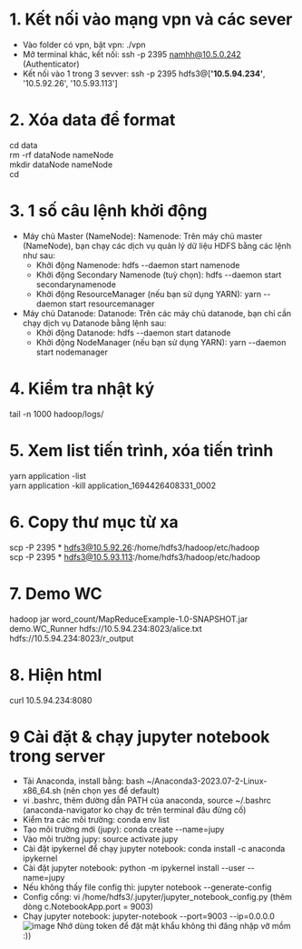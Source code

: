 # 1. Kết nối vào mạng vpn và các sever
- Vào folder có vpn, bật vpn: ./vpn
- Mở terminal khác, kết nối: ssh -p 2395 namhh@10.5.0.242 (Authenticator)
- Kết nối vào 1 trong 3 sevver: ssh -p 2395 hdfs3@[**'10.5.94.234'**, '10.5.92.26', '10.5.93.113']
# 2. Xóa data để format
cd data  
rm -rf dataNode nameNode  
mkdir dataNode nameNode  
cd  
# 3. 1 số câu lệnh khởi động
- Máy chủ Master (NameNode):
Namenode: Trên máy chủ master (NameNode), bạn chạy các dịch vụ quản lý dữ liệu HDFS bằng các lệnh như sau:
  - Khởi động Namenode: hdfs --daemon start namenode
  - Khởi động Secondary Namenode (tuỳ chọn): hdfs --daemon start secondarynamenode
  - Khởi động ResourceManager (nếu bạn sử dụng YARN): yarn --daemon start resourcemanager
- Máy chủ Datanode:
Datanode: Trên các máy chủ datanode, bạn chỉ cần chạy dịch vụ Datanode bằng lệnh sau:
  - Khởi động Datanode: hdfs --daemon start datanode
  - Khởi động NodeManager (nếu bạn sử dụng YARN): yarn --daemon start nodemanager
# 4. Kiểm tra nhật ký
tail -n 1000 hadoop/logs/
# 5. Xem list tiến trình, xóa tiến trình
yarn application -list  
yarn application -kill application_1694426408331_0002
# 6. Copy thư mục từ xa
scp -P 2395 * hdfs3@10.5.92.26:/home/hdfs3/hadoop/etc/hadoop  
scp -P 2395 * hdfs3@10.5.93.113:/home/hdfs3/hadoop/etc/hadoop
# 7. Demo WC
hadoop jar word_count/MapReduceExample-1.0-SNAPSHOT.jar demo.WC_Runner hdfs://10.5.94.234:8023/alice.txt hdfs://10.5.94.234:8023/r_output
# 8. Hiện html
curl 10.5.94.234:8080
# 9 Cài đặt & chạy jupyter notebook trong server
- Tải Anaconda, install bằng: bash ~/Anaconda3-2023.07-2-Linux-x86_64.sh (nên chọn yes để default)
- vi .bashrc, thêm đường dẫn PATH của anaconda, source ~/.bashrc (anaconda-navigator ko chạy đc trên terminal đâu đừng cố)
- Kiểm tra các môi trường: conda env list
- Tạo môi trường mới (jupy): conda create --name=jupy
- Vào môi trường jupy: source  activate jupy
- Cài đặt ipykernel để  chạy jupyter notebook: conda install -c anaconda ipykernel
- Cài đặt jupyter notebook: python -m ipykernel install --user --name=jupy
- Nếu không thấy file config thì: jupyter notebook --generate-config
- Config cổng: vi /home/hdfs3/.jupyter/jupyter_notebook_config.py (thêm dòng c.NotebookApp.port = 9003)
- Chạy jupyter notebook: jupyter-notebook --port=9003 --ip=0.0.0.0  
![image](https://github.com/namdeptrai1102/DE_internship/assets/109681639/9c508e82-be97-440c-a927-ca53b53841d2)
Nhớ dùng token để đặt mật khẩu không thì đăng nhập vỡ mồm :))


 



